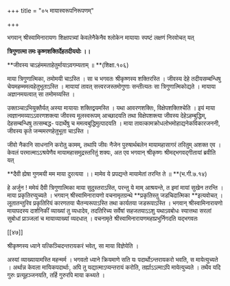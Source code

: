 +++
title = "०५ मायास्वरूपनिरूपणम्"

+++

भगवान् श्रीस्वामिनारायणः शिक्षापत्र्यां केवलेनैकेनैव श्लोकेन मायायाः स्पष्टं लक्षणं निरवोचत् यत्

**त्रिगुणात्मा तमः कृष्णशक्तिर्देहतदीययोः ।।**

**जीवस्य चाऽहंममताहेतुर्मायाऽवगम्यताम् ॥ **(शिक्षा.१०६)

माया त्रिगुणात्मिका, तमोमयी चाऽस्ति । सा च भगवतः श्रीकृष्णस्य शक्तिरस्ति । जीवस्य देहे तदीयसम्बन्धिषु चेयमहम्ममत्वहेतुभूताऽस्ति । मायायां तावत् सत्त्वरजस्तमोगुणाः सन्तीत्यतः सा त्रिगुणात्मिकोद्यते । मायाया अज्ञानमयत्वात् सा तमोमय्यस्ति ।

उक्तञ्चाऽभियुक्तैर्यत् अस्या मायायाः शक्तिद्वयमस्ति । यथा आवरणशक्तिः, विक्षेपशक्तिश्चेति । इयं माया त्वज्ञानमय्याऽऽवरणशक्त्या जीवस्य मूलस्वरूपम् आच्छादयति तथा विक्षेपशक्त्या जीवस्य देहेऽहम्बुद्धिम्, देहसम्बन्धिषु तत्सम्बद्ध- पदार्थेषु च ममत्वबुद्धिमुत्पादयति । माया तावत्कामक्रोधलोभमोहाद्यनेकविकारजननी, जीवस्य कृते जन्ममरणहेतुभूता चाऽस्ति ।

जीवो नैकानि साधनानि करोतु कामम्, तथापि जीवः नैजेन पुरुषार्थबलेन मायामहासागरं तरितुम् अशक्त एव । केवलं परमात्माऽऽश्रयेणैव मायामहासमुद्रस्तरितुं शक्यः, अत एव भगवान् श्रीकृष्णः श्रीमद्भगवद्गीतायां ब्रवीति यत्

**दैवी ह्येषा गुणमयी मम माया दुरत्यया ।।  मामेव ये प्रपद्यन्ते मायामेतां तरन्ति ते ॥ **(भ.गी.७.१४)

हे अर्जुन ! ममेयं दैवी त्रिगुणात्मिका माया सुदुस्तराऽस्ति, परन्तु ये माम् आश्रयन्ते, त इमां मायां सुखेन तरन्ति । माया प्रकृतिरप्युच्यते । भगवान् श्रीस्वामिनारायणो वचनामृतग्रन्थे **प्रकृतिस्तु जडचिदात्मिका **इत्यवोचत् । लूतातन्तुरिव प्रकृतिरियं कारणतया चैतन्यरूपाऽस्ति तथा कार्यतया जडरूपाऽस्ति । भगवान् श्रीस्वामिनारायणो मायापदस्य दार्शनिकीं व्याख्यां तु व्यधादेव, तदतिरिच्य सर्वेषां सहजतयाऽऽशु यथाऽवबोधः स्यात्तथा सरलां सुबोधां प्राञ्जलां च मायाव्याख्यां व्यदधात् । वचनामृते श्रीस्वामिनारायणमहाप्रभुर्निगदति यद्भगवतः

[[४७]]

श्रीकृष्णस्य ध्याने यत्किञ्चिदन्तरायकरं भवेत्, सा माया विज्ञेयेति ।

अस्यां व्याख्यायामस्ति महन्मर्म । भगवतो ध्याने क्रियमाणे सति यः पदार्थोऽन्तरायकरो भवति, स मायेत्युच्यते । अर्थान्न केवला मायिकपदार्थाः, अपि तु यद्यात्माऽप्यन्तरायं करोति, तर्ह्याऽऽत्माऽपि मायेत्युच्यते । तथैव यदि गुरुः प्रत्यूहञ्जनयति, तर्हि गुरुरपि माया कथ्यते ।
